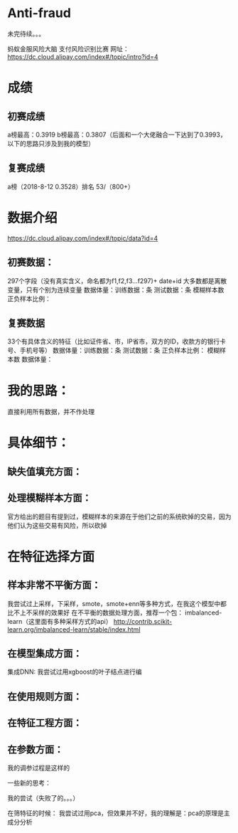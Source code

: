 # Anti-fraud


未完待续。。。

蚂蚁金服风险大脑 支付风险识别比赛
网址：https://dc.cloud.alipay.com/index#/topic/intro?id=4

# 成绩
## 初赛成绩
a榜最高：0.3919
b榜最高：0.3807（后面和一个大佬融合一下达到了0.3993，以下的思路只涉及到我的模型）
## 复赛成绩
a榜（2018-8-12 0.3528）排名 53/（800+）

# 数据介绍
https://dc.cloud.alipay.com/index#/topic/data?id=4
## 初赛数据：
297个字段（没有真实含义，命名都为f1,f2,f3...f297)+ date+id
大多数都是离散变量，只有个别为连续变量
数据体量：训练数据：条  测试数据：条
模糊样本数
正负样本比例：

## 复赛数据
33个有具体含义的特征（比如证件省、市，IP省市，双方的ID，收款方的银行卡号、手机号等）
数据体量：训练数据：条  测试数据：条
正负样本比例：
模糊样本数
数据体量：

# 我的思路：
直接利用所有数据，并不作处理

# 具体细节：

## 缺失值填充方面：

## 处理模糊样本方面：
官方给出的题目有提到过，模糊样本的来源在于他们之前的系统砍掉的交易，因为他们认为这些交易有风险，所以砍掉

# 在特征选择方面

## 样本非常不平衡方面：
我尝试过上采样，下采样，smote，smote+enn等多种方式，在我这个模型中都比不上不采样的效果好
在不平衡的数据处理方面，推荐一个包： imbalanced-learn（这里面有多种采样方式的api）
http://contrib.scikit-learn.org/imbalanced-learn/stable/index.html

## 在模型集成方面：
集成DNN: 我尝试过用xgboost的叶子结点进行编


## 在使用规则方面：

## 在特征工程方面：

## 在参数方面：
 我的调参过程是这样的
 

一些新的思考：


我的尝试（失败了的。。。）

在筛特征的时候：
我尝试过用pca，但效果并不好，我的理解是：pca的原理是主成分分析




